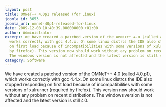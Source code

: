 ```yaml
---
layout: post
title: OMNeT++ 4.0p1 released (for Linux)
joomla_id: 3653
joomla_url: omnet-40p1-released-for-linux
date: 2009-12-08 10:40:39.000000000 +01:00
author: Administrator
excerpt: We have created a patched version of the OMNeT++ 4.0 (called 4.0.p1), which
  works correctly with gcc 4.4.x. On some linux distros the IDE also stopped responding
  on first load because of incompatibilities with some versions of xulrunner (required
  by firefox). This version now should work without any problem on recent distributions.
  The windows version is not affected and the latest version is still 4.0.
category: Software
---
```

We have created a patched version of the OMNeT++ 4.0 (called 4.0.p1), which works correctly with gcc 4.4.x. On some linux distros the IDE also stopped responding on first load because of incompatibilities with some versions of xulrunner (required by firefox). This version now should work without any problem on recent distributions. The windows version is not affected and the latest version is still 4.0.
